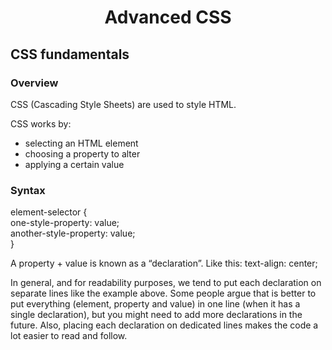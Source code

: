 <h1 align="center">Advanced CSS</h1>

 ## CSS fundamentals
 ### Overview
CSS (Cascading Style Sheets) are used to style HTML.

CSS works by:
* selecting an HTML element
* choosing a property to alter
* applying a certain value

### Syntax
element-selector {<br>
 one-style-property: value;<br>
 another-style-property: value;<br>
}<br>

A property + value is known as a “declaration”. Like this: text-align: center;<br>

In general, and for readability purposes, we tend to put each declaration on separate lines like the example above. Some people argue that is better to put everything (element, property and value) in one line (when it has a single declaration), but you might need to add more declarations in the future. Also, placing each declaration on dedicated lines makes the code a lot easier to read and follow.